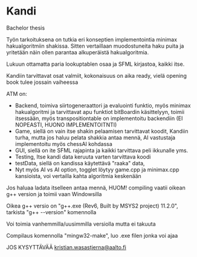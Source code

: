 # Kandi
Bachelor thesis 

Työn tarkoituksena on tutkia eri konseptien implementointia minimax hakualgoritmiin shakissa. Sitten vertaillaan muodostuneita haku puita ja yritetään näin ollen parantaa alkuperäistä hakualgoritmia. 

Lukuun ottamatta paria lookuptablen osaa ja SFML kirjastoa, kaikki itse. 

Kandiin tarvittavat osat valmiit, kokonaisuus on aika ready, vielä opening book tulee jossain vaiheessa

ATM on:
- Backend, toimiva siirtogeneraattori ja evaluointi funktio, myös minimax hakualgoritmi ja tarvittavat apu funktiot bitBoardin käsittelyyn, toimii itsessään,
myös transpositiontable on implementoitu backendiin (EI NOPEASTI, HUONO IMPLEMENTOITNTI)
- Game, siellä on vain itse shakin pelaamisen tarvittavat koodit, Kandiin turha, mutta jos haluu pelata shakkia antaa mennä, AI vastustaja implementoitu myös chessAI kohdassa 
- GUI, siellä on ite SFML rajapinta ja kaikki tarvittava peli ikkunalle yms.
- Testing, Itse kandi data keruuta varten tarvittava koodi
- testData, siellä on kandissa käytettävä "raaka" data, 
- Nyt myös AI vs AI option, togglet löytyy game.cpp ja minimax.cpp kansioista, voi vertailla kahta algoritmia keskenään

Jos haluaa ladata itselleen antaa mennä, HUOM! compiling vaatii oikean g++ version ja toimii vaan Windowsilla

Oikea g++ versio on "g++.exe (Rev6, Built by MSYS2 project) 11.2.0", tarkista "g++ --version" komennolla

Voi toimia vanhemmilla/uusimmilla versiolla mutta ei takuuta

Compilaus komennolla "mingw32-make", luo .exe filen jonka voi ajaa

JOS KYSYTTÄVÄÄ kristian.wasastjerna@aalto.fi
